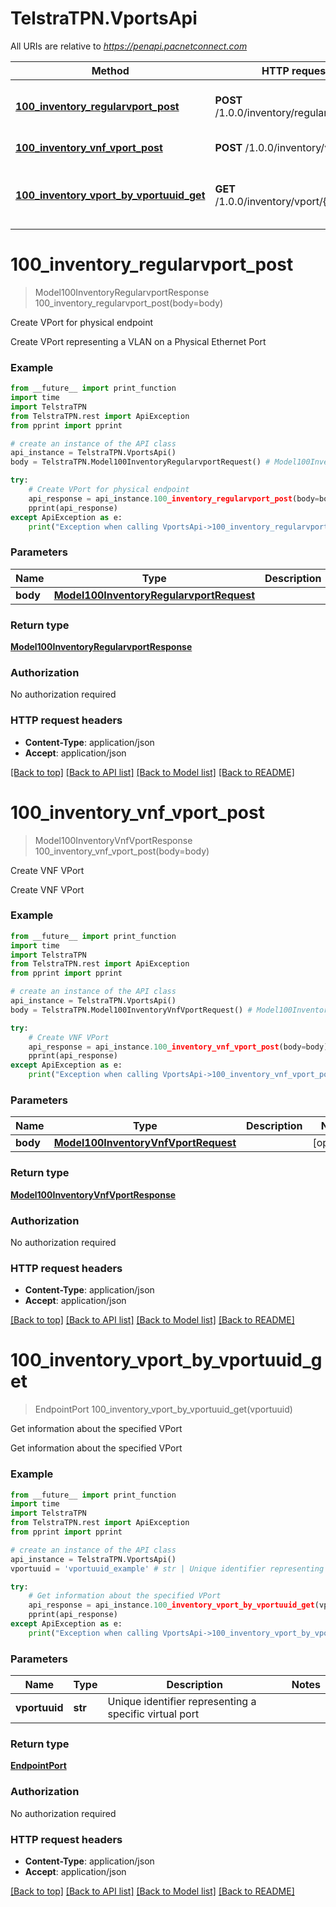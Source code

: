 # TelstraTPN.VportsApi

All URIs are relative to *https://penapi.pacnetconnect.com*

Method | HTTP request | Description
------------- | ------------- | -------------
[**100_inventory_regularvport_post**](VportsApi.md#100_inventory_regularvport_post) | **POST** /1.0.0/inventory/regularvport | Create VPort for physical endpoint
[**100_inventory_vnf_vport_post**](VportsApi.md#100_inventory_vnf_vport_post) | **POST** /1.0.0/inventory/vnf/vport | Create VNF VPort
[**100_inventory_vport_by_vportuuid_get**](VportsApi.md#100_inventory_vport_by_vportuuid_get) | **GET** /1.0.0/inventory/vport/{vportuuid} | Get information about the specified VPort


# **100_inventory_regularvport_post**
> Model100InventoryRegularvportResponse 100_inventory_regularvport_post(body=body)

Create VPort for physical endpoint

Create VPort representing a VLAN on a Physical Ethernet Port

### Example 
```python
from __future__ import print_function
import time
import TelstraTPN
from TelstraTPN.rest import ApiException
from pprint import pprint

# create an instance of the API class
api_instance = TelstraTPN.VportsApi()
body = TelstraTPN.Model100InventoryRegularvportRequest() # Model100InventoryRegularvportRequest |  (optional)

try: 
    # Create VPort for physical endpoint
    api_response = api_instance.100_inventory_regularvport_post(body=body)
    pprint(api_response)
except ApiException as e:
    print("Exception when calling VportsApi->100_inventory_regularvport_post: %s\n" % e)
```

### Parameters

Name | Type | Description  | Notes
------------- | ------------- | ------------- | -------------
 **body** | [**Model100InventoryRegularvportRequest**](Model100InventoryRegularvportRequest.md)|  | [optional] 

### Return type

[**Model100InventoryRegularvportResponse**](Model100InventoryRegularvportResponse.md)

### Authorization

No authorization required

### HTTP request headers

 - **Content-Type**: application/json
 - **Accept**: application/json

[[Back to top]](#) [[Back to API list]](../README.md#documentation-for-api-endpoints) [[Back to Model list]](../README.md#documentation-for-models) [[Back to README]](../README.md)

# **100_inventory_vnf_vport_post**
> Model100InventoryVnfVportResponse 100_inventory_vnf_vport_post(body=body)

Create VNF VPort

Create VNF VPort

### Example 
```python
from __future__ import print_function
import time
import TelstraTPN
from TelstraTPN.rest import ApiException
from pprint import pprint

# create an instance of the API class
api_instance = TelstraTPN.VportsApi()
body = TelstraTPN.Model100InventoryVnfVportRequest() # Model100InventoryVnfVportRequest |  (optional)

try: 
    # Create VNF VPort
    api_response = api_instance.100_inventory_vnf_vport_post(body=body)
    pprint(api_response)
except ApiException as e:
    print("Exception when calling VportsApi->100_inventory_vnf_vport_post: %s\n" % e)
```

### Parameters

Name | Type | Description  | Notes
------------- | ------------- | ------------- | -------------
 **body** | [**Model100InventoryVnfVportRequest**](Model100InventoryVnfVportRequest.md)|  | [optional] 

### Return type

[**Model100InventoryVnfVportResponse**](Model100InventoryVnfVportResponse.md)

### Authorization

No authorization required

### HTTP request headers

 - **Content-Type**: application/json
 - **Accept**: application/json

[[Back to top]](#) [[Back to API list]](../README.md#documentation-for-api-endpoints) [[Back to Model list]](../README.md#documentation-for-models) [[Back to README]](../README.md)

# **100_inventory_vport_by_vportuuid_get**
> EndpointPort 100_inventory_vport_by_vportuuid_get(vportuuid)

Get information about the specified VPort

Get information about the specified VPort

### Example 
```python
from __future__ import print_function
import time
import TelstraTPN
from TelstraTPN.rest import ApiException
from pprint import pprint

# create an instance of the API class
api_instance = TelstraTPN.VportsApi()
vportuuid = 'vportuuid_example' # str | Unique identifier representing a specific virtual port

try: 
    # Get information about the specified VPort
    api_response = api_instance.100_inventory_vport_by_vportuuid_get(vportuuid)
    pprint(api_response)
except ApiException as e:
    print("Exception when calling VportsApi->100_inventory_vport_by_vportuuid_get: %s\n" % e)
```

### Parameters

Name | Type | Description  | Notes
------------- | ------------- | ------------- | -------------
 **vportuuid** | **str**| Unique identifier representing a specific virtual port | 

### Return type

[**EndpointPort**](EndpointPort.md)

### Authorization

No authorization required

### HTTP request headers

 - **Content-Type**: application/json
 - **Accept**: application/json

[[Back to top]](#) [[Back to API list]](../README.md#documentation-for-api-endpoints) [[Back to Model list]](../README.md#documentation-for-models) [[Back to README]](../README.md)

